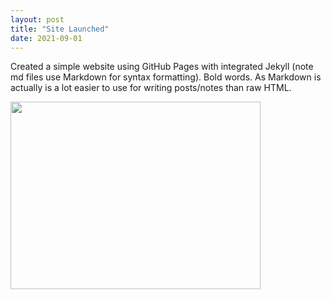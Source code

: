 ```yaml
---
layout: post
title: "Site Launched"
date: 2021-09-01
---
```

Created a simple website using GitHub Pages with integrated Jekyll (note md files use Markdown for syntax formatting). Bold words. As Markdown is actually is a lot easier to use for writing posts/notes than raw HTML.

<img src="https://img.etimg.com/thumb/msid-71971120,width-1200,height-900,imgsize-481322,overlay-etpanache/photo.jpg" height="300" width="400">
